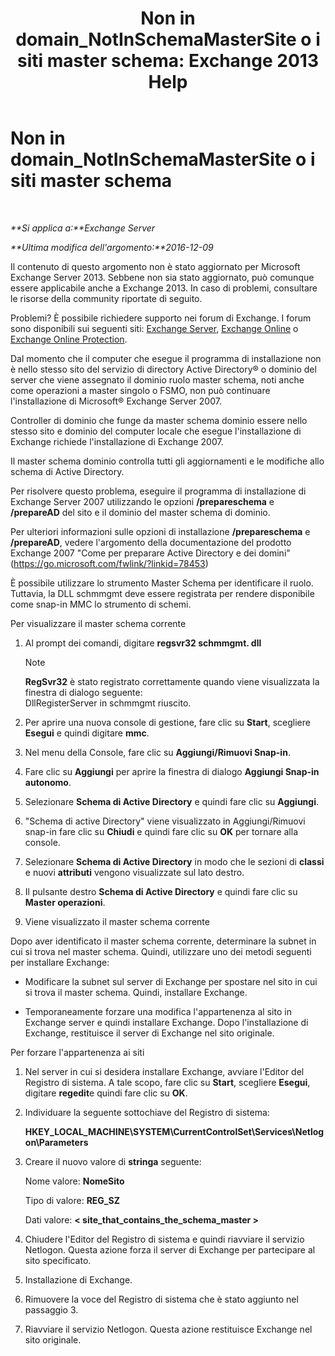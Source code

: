 ﻿---
title: 'Non in domain_NotInSchemaMasterSite o i siti master schema: Exchange 2013 Help'
TOCTitle: Non in domain_NotInSchemaMasterSite o i siti master schema
ms:assetid: 3aafd22a-d0f0-4120-a325-886fb2eb43ef
ms:mtpsurl: https://technet.microsoft.com/it-it/library/ms.exch.setupreadiness.notinschemamastersite(v=EXCHG.150)
ms:contentKeyID: 50480444
ms.date: 05/22/2018
mtps_version: v=EXCHG.150
ms.translationtype: MT
---

# Non in domain\_NotInSchemaMasterSite o i siti master schema

 

_**Si applica a:**Exchange Server_

_**Ultima modifica dell'argomento:**2016-12-09_

Il contenuto di questo argomento non è stato aggiornato per Microsoft Exchange Server 2013. Sebbene non sia stato aggiornato, può comunque essere applicabile anche a Exchange 2013. In caso di problemi, consultare le risorse della community riportate di seguito.

Problemi? È possibile richiedere supporto nei forum di Exchange. I forum sono disponibili sui seguenti siti: [Exchange Server](https://go.microsoft.com/fwlink/p/?linkid=60612), [Exchange Online](https://go.microsoft.com/fwlink/p/?linkid=267542) o [Exchange Online Protection](https://go.microsoft.com/fwlink/p/?linkid=285351).

Dal momento che il computer che esegue il programma di installazione non è nello stesso sito del servizio di directory Active Directory® o dominio del server che viene assegnato il dominio ruolo master schema, noti anche come operazioni a master singolo o FSMO, non può continuare l'installazione di Microsoft® Exchange Server 2007.

Controller di dominio che funge da master schema dominio essere nello stesso sito e dominio del computer locale che esegue l'installazione di Exchange richiede l'installazione di Exchange 2007.

Il master schema dominio controlla tutti gli aggiornamenti e le modifiche allo schema di Active Directory.

Per risolvere questo problema, eseguire il programma di installazione di Exchange Server 2007 utilizzando le opzioni **/prepareschema** e **/prepareAD** del sito e il dominio del master schema di dominio.

Per ulteriori informazioni sulle opzioni di installazione **/prepareschema** e **/prepareAD**, vedere l'argomento della documentazione del prodotto Exchange 2007 "Come per preparare Active Directory e dei domini" (<https://go.microsoft.com/fwlink/?linkid=78453>)

È possibile utilizzare lo strumento Master Schema per identificare il ruolo. Tuttavia, la DLL schmmgmt deve essere registrata per rendere disponibile come snap-in MMC lo strumento di schemi.

Per visualizzare il master schema corrente

1.  Al prompt dei comandi, digitare **regsvr32 schmmgmt. dll**
    

    > [!NOTE]
    > <STRONG>RegSvr32</STRONG> è stato registrato correttamente quando viene visualizzata la finestra di dialogo seguente:<BR>DllRegisterServer in schmmgmt riuscito.



2.  Per aprire una nuova console di gestione, fare clic su **Start**, scegliere **Esegui** e quindi digitare **mmc**.

3.  Nel menu della Console, fare clic su **Aggiungi/Rimuovi Snap-in**.

4.  Fare clic su **Aggiungi** per aprire la finestra di dialogo **Aggiungi Snap-in autonomo**.

5.  Selezionare **Schema di Active Directory** e quindi fare clic su **Aggiungi**.

6.  "Schema di active Directory" viene visualizzato in Aggiungi/Rimuovi snap-in fare clic su **Chiudi** e quindi fare clic su **OK** per tornare alla console.

7.  Selezionare **Schema di Active Directory** in modo che le sezioni di **classi** e nuovi **attributi** vengono visualizzate sul lato destro.

8.  Il pulsante destro **Schema di Active Directory** e quindi fare clic su **Master operazioni**.

9.  Viene visualizzato il master schema corrente

Dopo aver identificato il master schema corrente, determinare la subnet in cui si trova nel master schema. Quindi, utilizzare uno dei metodi seguenti per installare Exchange:

  - Modificare la subnet sul server di Exchange per spostare nel sito in cui si trova il master schema. Quindi, installare Exchange.

  - Temporaneamente forzare una modifica l'appartenenza al sito in Exchange server e quindi installare Exchange. Dopo l'installazione di Exchange, restituisce il server di Exchange nel sito originale.

Per forzare l'appartenenza ai siti

1.  Nel server in cui si desidera installare Exchange, avviare l'Editor del Registro di sistema. A tale scopo, fare clic su **Start**, scegliere **Esegui**, digitare **regedit**e quindi fare clic su **OK**.

2.  Individuare la seguente sottochiave del Registro di sistema:
    
    **HKEY\_LOCAL\_MACHINE\\SYSTEM\\CurrentControlSet\\Services\\Netlogon\\Parameters**

3.  Creare il nuovo valore di **stringa** seguente:
    
    Nome valore: **NomeSito**
    
    Tipo di valore: **REG\_SZ**
    
    Dati valore: **\< site\_that\_contains\_the\_schema\_master \>**

4.  Chiudere l'Editor del Registro di sistema e quindi riavviare il servizio Netlogon. Questa azione forza il server di Exchange per partecipare al sito specificato.

5.  Installazione di Exchange.

6.  Rimuovere la voce del Registro di sistema che è stato aggiunto nel passaggio 3.

7.  Riavviare il servizio Netlogon. Questa azione restituisce Exchange nel sito originale.

